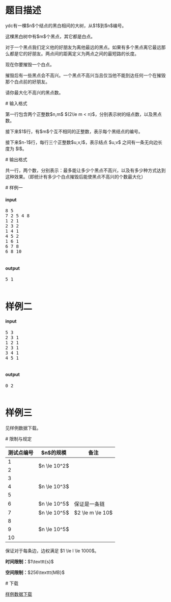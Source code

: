 # 题目描述

<p>ydc有一棵$n$个结点的黑白相间的大树，从$1$到$n$编号。</p>
<p>这棵黑白树中有$m$个黑点，其它都是白点。</p>
<p>对于一个黑点我们定义他的好朋友为离他最远的黑点。如果有多个黑点离它最远那么都是它的好朋友。两点间的距离定义为两点之间的最短路的长度。</p>
<p>现在你要摧毁一个白点。</p>
<p>摧毁后有一些黑点会不高兴。一个黑点不高兴当且仅当他不能到达任何一个在摧毁那个白点前的好朋友。</p>
<p>请你最大化不高兴的黑点数。</p>
# 输入格式


<p>第一行包含两个正整数$n,m$ $(2\le m &lt; n)$，分别表示树的结点数，以及黑点数。</p>
<p>接下来$1$行，有$m$个互不相同的正整数，表示每个黑结点的编号。</p>
<p>接下来$n-1$行，每行三个正整数$u,v,l$，表示结点 $u,v$ 之间有一条无向边长度为 $l$。</p>
# 输出格式


<p>共一行，两个数，分别表示：最多能让多少个黑点不高兴，以及有多少种方式达到这种效果。（即统计有多少个白点摧毁后能使黑点不高兴的个数最大化）</p>
# 样例一


<h4>input</h4>
<pre>8 5
7 2 5 4 8
1 2 1
2 3 2
1 4 1
4 5 2
1 6 1
6 7 8
6 8 10

</pre>

<h4>output</h4>
<pre>5 1

</pre>

# 样例二


<h4>input</h4>
<pre>5 3
2 3 1
1 2 1
2 3 1
3 4 1
4 5 1

</pre>

<h4>output</h4>
<pre>0 2

</pre>

# 样例三


<p>见样例数据下载。</p>
# 限制与规定


<div class="table-responsive">
<table class="table table-bordered table-text-center table-vertical-middle"><thead><tr><th>测试点编号</th>
<th>$n$的规模</th>
<th>备注</th>
</tr></thead><tbody><tr><td>1</td><td rowspan="2">$n \le 10^2$</td><td rowspan="2"></td>
</tr><tr><td>2</td>
</tr><tr><td>3</td><td rowspan="3">$n \le 10^3$</td><td rowspan="3"></td>
</tr><tr><td>4</td>
</tr><tr><td>5</td>
</tr><tr><td>6</td><td>$n \le 10^5$</td><td>保证是一条链</td>
</tr><tr><td>7</td><td>$n \le 10^5$</td><td>$2 \le m \le 10$</td>
</tr><tr><td>8</td><td rowspan="3">$n \le 10^5$</td><td rowspan="3"></td>
</tr><tr><td>9</td>
</tr><tr><td>10</td>
</tr></tbody></table></div>

<p>保证对于每条边，边权满足 $1 \le l \le 1000$。</p>
<p><strong>时间限制：</strong>$1\texttt{s}$</p>
<p><strong>空间限制：</strong>$256\texttt{MB}$</p>
# 下载


<p><a href="/download.php?type=problem&amp;id=11">样例数据下载</a></p>
